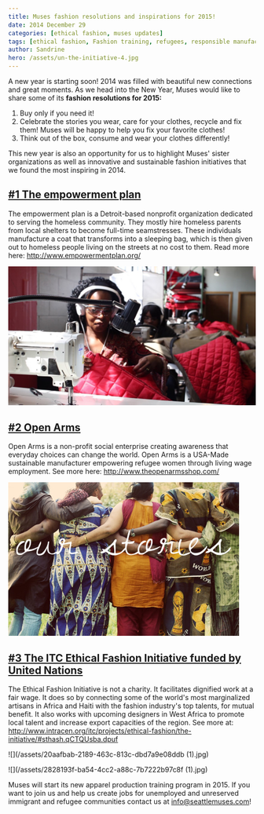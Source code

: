 ```yaml
---
title: Muses fashion resolutions and inspirations for 2015!
date: 2014 December 29
categories: [ethical fashion, muses updates]
tags: [ethical fashion, Fashion training, refugees, responsible manufacturing, Seattle, Washington state]
author: Sandrine
hero: /assets/un-the-initiative-4.jpg
---
```

A new year is starting soon! 2014 was filled with beautiful new connections and great moments. As we head into the New Year, Muses would like to share some of its **fashion resolutions for 2015:**

1. Buy only if you need it!
2. Celebrate the stories you wear, care for your clothes, recycle and fix them! Muses will be happy to help you fix your favorite clothes!
3. Think out of the box, consume and wear your clothes differently!

This new year is also an opportunity for us to highlight Muses' sister organizations as well as innovative and sustainable fashion initiatives that we found the most inspiring in 2014.

## [#1 The empowerment plan](http://www.empowermentplan.org/)

The empowerment plan is a Detroit-based nonprofit organization dedicated to serving the homeless community. They mostly hire homeless parents from local shelters to become full-time seamstresses. These individuals manufacture a coat that transforms into a sleeping bag, which is then given out to homeless people living on the streets at no cost to them. Read more here: http://www.empowermentplan.org/

![](/assets/36204_53dc2b0c4bbc78.01845670-big.jpg?q=20140802001516)

## [#2 Open Arms](http://www.theopenarmsshop.com)

Open Arms is a non-profit social enterprise creating awareness that everyday choices can change the world. Open Arms is a USA-Made sustainable manufacturer empowering refugee women through living wage employment. See more here: http://www.theopenarmsshop.com/

![IMG_9983e2.jpg](/assets/a4061-img_9983e2.jpg)

## [#3 The ITC Ethical Fashion Initiative funded by United Nations](http://www.intracen.org/itc/projects/ethical-fashion/the-initiative/#sthash.qCTQUsba.dpuf)

The Ethical Fashion Initiative is not a charity. It facilitates dignified work at a fair wage. It does so by connecting some of the world's most marginalized artisans in Africa and Haiti with the fashion industry's top talents, for mutual benefit. It also works with upcoming designers in West Africa to promote local talent and increase export capacities of the region. See more at: http://www.intracen.org/itc/projects/ethical-fashion/the-initiative/#sthash.qCTQUsba.dpuf

![](/assets/20aafbab-2189-463c-813c-dbd7a9e08ddb (1).jpg)

![](/assets/2828193f-ba54-4cc2-a88c-7b7222b97c8f (1).jpg)

Muses will start its new apparel production training program in 2015. If you want to join us and help us create jobs for unemployed and unreserved immigrant and refugee communities contact us at info@seattlemuses.com!